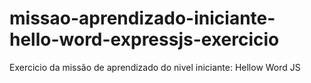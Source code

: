 # missao-aprendizado-iniciante-hello-word-expressjs-exercicio
Exercicio da missão de aprendizado do nivel iniciante: Hellow Word JS
